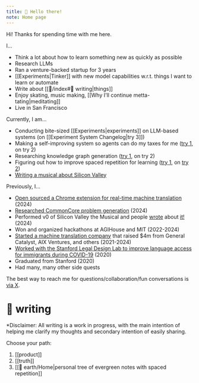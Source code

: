 ```yaml
---
title: 🌱 Hello there!
note: Home page
---
```

Hi! Thanks for spending time with me here.

I...
- Think a lot about how to learn something new as quickly as possible
- Research LLMs 
- Ran a venture-backed startup for 3 years
- [[Experiments|Tinker]] with new model capabilities w.r.t. things I want to learn or automate
- Write about [[🔗/index#🔗 writing|things]]
- Enjoy skating, music making, [[Why I'll continue metta-tating|meditating]] 
- Live in San Francisco

Currently, I am...
- Conducting bite-sized [[Experiments|experiments]] on LLM-based systems (on [[Experiment System Changelog|try 3]])
- Making a self-improving system so agents can do my taxes for me ([try 1](https://github.com/belindamo/bmo-cafe), on try 2)
- Researching knowledge graph generation ([try 1](https://justanexperiment.com/graph), on try 2)
- Figuring out how to improve spaced repetition for learning ([try 1](https://github.com/belindamo/story), on [try 2](https://x.com/belindmo/status/1840448173674057828))
- [Writing a musical about Silicon Valley](https://svmusical.com/) 

Previously, I...
- [Open sourced a Chrome extension for real-time machine translation](https://github.com/just-an-experiment/viva-translate) (2024)
- [Researched CommonCore problem generation](https://arxiv.org/abs/2407.00900) (2024)
- Performed v0 of Silicon Valley the Musical and people [wrote](https://www.bizjournals.com/sanfrancisco/inno/stories/inno-insights/2024/05/06/bay-area-founders-write-silicon-valley-the-musical.html) about [it!](https://www.reddit.com/r/sanfrancisco/comments/1ci68bo/silicon_valley_the_musical_my_review/) (2024)
- Won and organized hackathons at AGIHouse and MIT (2022-2024)
- [Started a machine translation company](https://vivatranslate.com) that raised $4m from General Catalyst, AIX Ventures, and others (2021-2024)
- [Worked with the Stanford Legal Design Lab to improve language access for immigrants during COVID-19](https://medium.com/legal-design-and-innovation/addressing-immigrant-needs-for-language-access-during-covid-19-589e20f23cab) (2020)
- Graduated from Stanford (2020)
- Had many, many other side quests

The best way to reach me for questions/collaboration/fun conversations is [via X](https://x.com/belindmo).

# 🔗 writing
*Disclaimer: All writing is a work in progress, with the main intention of helping me clarify my thoughts and secondary intention of easily sharing.

Choose your path:
1. [[product]]
3. [[truth]]
4. [[🏡 earth/Home|personal tree of evergreen notes with spaced repetition]]
